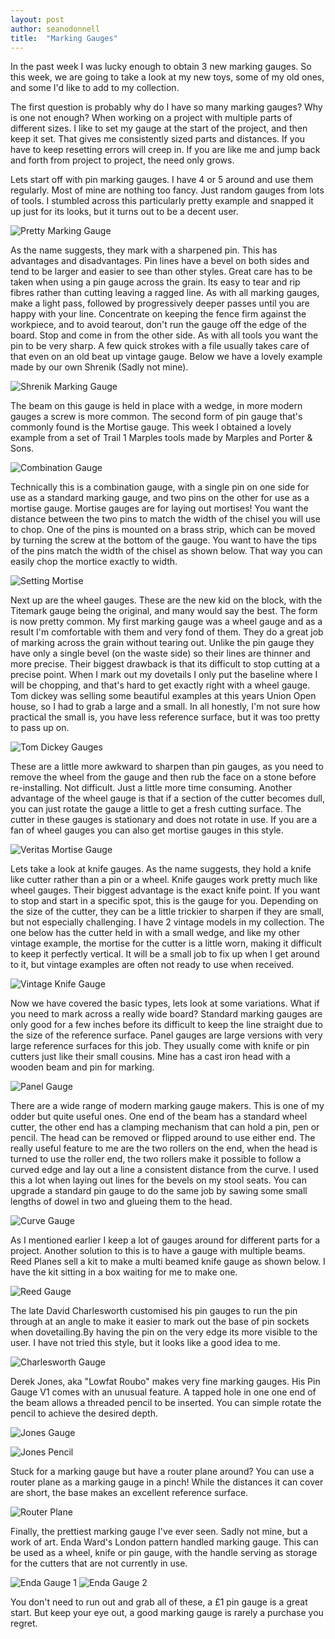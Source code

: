 ```yaml
---
layout: post
author: seanodonnell
title:  "Marking Gauges"
---
```


In the past week I was lucky enough to obtain 3 new marking gauges. So this week, we are going to take a look at my new toys, some of my old ones, and some I'd like to add to my collection.

The first question is probably why do I have so many marking gauges? Why is one not enough? When working on a project with multiple parts of different sizes. I like to set my gauge at the start of the project, and then keep it set. That gives me consistently sized parts and distances. If you have to keep resetting errors will creep in. If you are like me and jump back and forth from project to project, the need only grows.

Lets start off with pin marking gauges. I have 4 or 5 around and use them regularly. Most of mine are nothing too fancy. Just random gauges from lots of tools. I stumbled across this particularly pretty example and snapped it up just for its looks, but it turns out to be a decent user.

![Pretty Marking Gauge](/assets/images/marking/ornate.jpg)

As the name suggests, they mark with a sharpened pin. This has advantages and disadvantages. Pin lines have a bevel on both sides and tend to be larger and easier to see than other styles. Great care has to be taken when using a pin gauge across the grain. Its easy to tear and rip fibres rather than cutting leaving a ragged line. As with all marking gauges, make a light pass, followed by progressively deeper passes until you are happy with your line. Concentrate on keeping the fence firm against the workpiece, and to avoid tearout, don't run the gauge off the edge of the board. Stop and come in from the other side. As with all tools you want the pin to be very sharp. A few quick strokes with a file usually takes care of that even on an old beat up vintage gauge. Below we have a lovely example made by our own Shrenik (Sadly not mine).

![Shrenik Marking Gauge](/assets/images/marking/Shrenik.jpg)

The beam on this gauge is held in place with a wedge, in more modern gauges a screw is more common. The second form of pin gauge that's commonly found is the Mortise gauge. This week I obtained a lovely example from a set of Trail 1 Marples tools made by Marples and Porter & Sons. 

![Combination Gauge](/assets/images/marking/combination.jpg)

Technically this is a combination gauge, with a single pin on one side for use as a standard marking gauge, and two pins on the other for use as a mortise gauge. Mortise gauges are for laying out mortises! You want the distance between the two pins to match the width of the chisel you will use to chop. One of the pins is mounted on a brass strip, which can be moved by turning the screw at the bottom of the gauge. You want to have the tips of the pins match the width of the chisel as shown below. That way you can easily chop the mortice exactly to width. 

![Setting Mortise](/assets/images/marking/settingmort.jpg)

Next up are the wheel gauges. These are the new kid on the block, with the Titemark gauge being the original, and many would say the best. The form is now pretty common. My first marking gauge was a wheel gauge and as a result I'm comfortable with them and very fond of them. They do a great job of marking across the grain without tearing out. Unlike the pin gauge they have only a single bevel (on the waste side) so their lines are thinner and more precise. Their biggest drawback is that its difficult to stop cutting at a precise point. When I mark out my dovetails I only put the baseline where I will be chopping, and that's hard to get exactly right with a wheel gauge. Tom dickey was selling some beautiful examples at this years Union Open house, so I had to grab a large and a small. In all honestly, I'm not sure how practical the small is, you have less reference surface, but it was too pretty to pass up on. 


![Tom Dickey Gauges](/assets/images/marking/dickey.jpg)

These are a little more awkward to sharpen than pin gauges, as you need to remove the wheel from the gauge and then rub the face on a stone before re-installing. Not difficult. Just a little more time consuming. Another advantage of the wheel gauge is that if a section of the cutter becomes dull, you can just rotate the gauge a little to get a fresh cutting surface. The cutter in these gauges is stationary and does not rotate in use. If you are a fan of wheel gauges you can also get mortise gauges in this style.


![Veritas Mortise Gauge](/assets/images/marking/veritas.jpg)

Lets take a look at knife gauges. As the name suggests, they hold a knife like cutter rather than a pin or a wheel. Knife gauges work pretty much like wheel gauges. Their biggest advantage is the exact knife point. If you want to stop and start in a specific spot, this is the gauge for you. Depending on the size of the cutter, they can be a little trickier to sharpen if they are small, but not especially challenging. I have 2 vintage models in my collection. The one below has the cutter held in with a small wedge, and like my other vintage example, the mortise for the cutter is a little worn, making it difficult to keep it perfectly vertical. It will be a small job to fix up when I get around to it, but vintage examples are often not ready to use when received. 

![Vintage Knife Gauge](/assets/images/marking/vintageknife.jpg)

Now we have covered the basic types, lets look at some variations. What if you need to mark across a really wide board? Standard marking gauges are only good for a few inches before its difficult to keep the line straight due to the size of the reference surface. Panel gauges are large versions with very large reference surfaces for this job. They usually come with knife or pin cutters just like their small cousins. Mine has a cast iron head with a wooden beam and pin for marking.


![Panel Gauge](/assets/images/marking/panel.jpg)

There are a wide range of modern marking gauge makers. This is one of my odder but quite useful ones. One end of the beam has a standard wheel cutter, the other end has a clamping mechanism that can hold a pin, pen or pencil. The head can be removed or flipped around to use either end. The really useful feature to me are the two rollers on the end, when the head is turned to use the roller end, the two rollers make it possible to follow a curved edge and lay out a line a consistent distance from the curve. I used this a lot when laying out lines for the bevels on my stool seats. You can upgrade a standard pin gauge to do the same job by sawing some small lengths of dowel in two and glueing them to the head.

![Curve Gauge](/assets/images/marking/curved.jpg)

As I mentioned earlier I keep a lot of gauges around for different parts for a project. Another solution to this is to have a gauge with multiple beams. Reed Planes sell a kit to make a multi beamed knife gauge as shown below. I have the kit sitting in a box waiting for me to make one.


![Reed Gauge](/assets/images/marking/reed.jpg)

The late David Charlesworth customised his pin gauges to run the pin through at an angle to make it easier to mark out the base of pin sockets when dovetailing.By having the pin on the very edge its more visible to the user. I have not tried this style, but it looks like a good idea to me. 


![Charlesworth Gauge](/assets/images/marking/charlesworth.png)

Derek Jones, aka "Lowfat Roubo" makes very fine marking gauges. His Pin Gauge V1 comes with an unusual feature. A tapped hole in one one end of the beam allows a threaded pencil to be inserted. You can simple rotate the pencil to achieve the desired depth.

![Jones Gauge](/assets/images/marking/derekpencil2.jpg)

![Jones Pencil](/assets/images/marking/derekpencil.jpg)

Stuck for a marking gauge but have a router plane around? You can use a router plane as a marking gauge in a pinch! While the distances it can cover are short, the base makes an excellent reference surface.

![Router Plane](/assets/images/marking/router.jpg)

Finally, the prettiest marking gauge I've ever seen. Sadly not mine, but a work of art. Enda Ward's London pattern handled marking gauge. This can be used as a wheel, knife or pin gauge, with the handle serving as storage for the cutters that are not currently in use.

![Enda Gauge 1](/assets/images/marking/enda1.jpeg)
![Enda Gauge 2](/assets/images/marking/enda2.jpeg)

You don't need to run out and grab all of these, a £1 pin gauge is a great start. But keep your eye out, a good marking gauge is rarely a purchase you regret.
